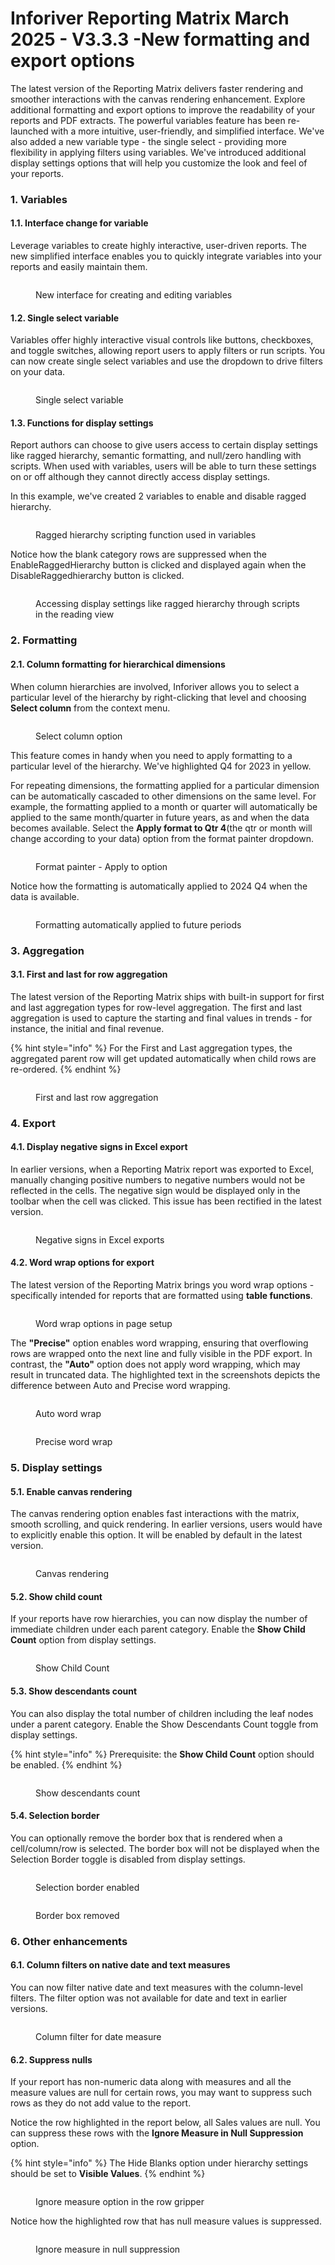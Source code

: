 # Inforiver Reporting Matrix March 2025 - V3.3.3 -New formatting and export options

The latest version of the Reporting Matrix delivers faster rendering and smoother interactions with the canvas rendering enhancement. Explore additional formatting and export options to improve the readability of your reports and PDF extracts. The powerful variables feature has been re-launched with a more intuitive, user-friendly, and simplified interface. We've also added a new variable type - the single select - providing more flexibility in applying filters using variables. We've introduced additional display settings options that will help you customize the look and feel of your reports.

### 1. Variables

#### 1.1. Interface change for variable

Leverage variables to create highly interactive, user-driven reports. The new simplified interface enables you to quickly integrate variables into your reports and easily maintain them.

<figure><img src="../.gitbook/assets/image (1362).png" alt=""><figcaption><p>New interface for creating and editing variables</p></figcaption></figure>

#### 1.2. Single select variable

Variables offer highly interactive visual controls like buttons, checkboxes, and toggle switches,  allowing report users to apply filters or run scripts. You can now create single select variables and use the dropdown to drive filters on your data.

<figure><img src="../.gitbook/assets/image (1340).png" alt=""><figcaption><p>Single select variable</p></figcaption></figure>

#### 1.3. Functions for display settings

Report authors can choose to give users access to certain display settings like ragged hierarchy, semantic formatting, and null/zero handling with scripts. When used with variables, users will be able to turn these settings on or off although they cannot directly access display settings.

In this example, we've created 2 variables to enable and disable ragged hierarchy.

<figure><img src="../.gitbook/assets/image (1363).png" alt=""><figcaption><p>Ragged hierarchy scripting function used in variables</p></figcaption></figure>

Notice how the blank category rows are suppressed when the EnableRaggedHierarchy button is clicked and displayed again when the DisableRaggedhierarchy button is clicked.

<figure><img src="../.gitbook/assets/Untitled Project (28).gif" alt=""><figcaption><p>Accessing display settings like ragged hierarchy through scripts in the reading view</p></figcaption></figure>

### 2. Formatting

#### 2.1. Column formatting for hierarchical dimensions

When column hierarchies are involved, Inforiver allows you to select a particular level of the hierarchy by right-clicking that level and choosing **Select column** from the context menu.&#x20;

<figure><img src="../.gitbook/assets/image (1344).png" alt=""><figcaption><p>Select column option</p></figcaption></figure>

This feature comes in handy when you need to apply formatting to a particular level of the hierarchy. We've highlighted Q4 for 2023 in yellow.

For repeating dimensions, the formatting applied for a particular dimension can be automatically cascaded to other dimensions on the same level. For example, the formatting applied to a month or quarter will automatically be applied to the same month/quarter in future years, as and when the data becomes available. Select the **Apply format to Qtr 4**(the qtr or month will change according to your data) option from the format painter dropdown.

<figure><img src="../.gitbook/assets/image (1345).png" alt=""><figcaption><p>Format painter - Apply to option</p></figcaption></figure>

Notice how the formatting is automatically applied to 2024 Q4 when the data is available.

<figure><img src="../.gitbook/assets/Untitled Project (26).gif" alt=""><figcaption><p>Formatting automatically applied to future periods</p></figcaption></figure>

### 3. Aggregation

#### 3.1. First and last for row aggregation

The latest version of the Reporting Matrix ships with built-in support for first and last aggregation types for row-level aggregation. The first and last aggregation is used to capture the starting and final values in trends - for instance, the initial and final revenue.

{% hint style="info" %}
For the First and Last aggregation types, the aggregated parent row will get updated automatically when child rows are re-ordered.
{% endhint %}

<figure><img src="../.gitbook/assets/image (1338).png" alt=""><figcaption><p>First and last row aggregation</p></figcaption></figure>

### 4. Export

#### 4.1. Display negative signs in Excel export

In earlier versions, when a Reporting Matrix report was exported to Excel, manually changing positive numbers to negative numbers would not be reflected in the cells. The negative sign would be displayed only in the toolbar when the cell was clicked. This issue has been rectified in the latest version.

<figure><img src="../.gitbook/assets/image (1337).png" alt=""><figcaption><p>Negative signs in Excel exports</p></figcaption></figure>

#### 4.2. Word wrap options for export

The latest version of the Reporting Matrix brings you word wrap options - specifically intended for reports that are formatted using **table functions**.&#x20;

<figure><img src="../.gitbook/assets/image (1) (1) (1) (1).png" alt=""><figcaption><p>Word wrap options in page setup</p></figcaption></figure>

The **"Precise"** option enables word wrapping, ensuring that overflowing rows are wrapped onto the next line and fully visible in the PDF export. In contrast, the **"Auto"** option does not apply word wrapping, which may result in truncated data. The highlighted text in the screenshots depicts the difference between Auto and Precise word wrapping.

<div><figure><img src="../.gitbook/assets/image (1) (1) (1) (1) (1).png" alt=""><figcaption><p>Auto word wrap</p></figcaption></figure> <figure><img src="../.gitbook/assets/2025-03-14_15h53_55.png" alt=""><figcaption><p>Precise word wrap</p></figcaption></figure></div>



### 5. Display settings

#### 5.1. Enable canvas rendering

The canvas rendering option enables fast interactions with the matrix, smooth scrolling, and quick rendering. In earlier versions, users would have to explicitly enable this option. It will be enabled by default in the latest version.

<figure><img src="../.gitbook/assets/image (1341).png" alt=""><figcaption><p>Canvas rendering</p></figcaption></figure>

#### 5.2. Show child count

If your reports have row hierarchies, you can now display the number of immediate children under each parent category. Enable the **Show Child Count** option from display settings.

<figure><img src="../.gitbook/assets/image (1342).png" alt=""><figcaption><p>Show Child Count</p></figcaption></figure>

#### 5.3. Show descendants count

You can also display the total number of children including the leaf nodes under a parent category. Enable the Show Descendants Count toggle from display settings.

{% hint style="info" %}
Prerequisite: the **Show Child Count** option should be enabled.
{% endhint %}

<figure><img src="../.gitbook/assets/image (1343).png" alt=""><figcaption><p>Show descendants count</p></figcaption></figure>

#### 5.4. Selection border

You can optionally remove the border box that is rendered when a cell/column/row is selected. The border box will not be displayed when the Selection Border toggle is disabled from display settings.

<div><figure><img src="../.gitbook/assets/image (1346).png" alt=""><figcaption><p>Selection border enabled</p></figcaption></figure> <figure><img src="../.gitbook/assets/2025-03-14_13h00_37.png" alt=""><figcaption><p>Border box removed</p></figcaption></figure></div>

### 6. Other enhancements

#### 6.1. Column filters on native date and text measures

You can now filter native date and text measures with the column-level filters. The filter option was not available for date and text in earlier versions.

<figure><img src="../.gitbook/assets/image (1).png" alt=""><figcaption><p>Column filter for date measure</p></figcaption></figure>

#### 6.2. Suppress nulls

If your report has non-numeric data along with measures and all the measure values are null for certain rows, you may want to suppress such rows as they do not add value to the report.

Notice the row highlighted in the report below, all Sales values are null. You can suppress these rows with the **Ignore Measure in Null Suppression** option.

{% hint style="info" %}
The Hide Blanks option under hierarchy settings should be set to **Visible Values**.
{% endhint %}

<figure><img src="../.gitbook/assets/image.png" alt=""><figcaption><p>Ignore measure option in the row gripper</p></figcaption></figure>

Notice how the highlighted row that has null measure values is suppressed.

<figure><img src="../.gitbook/assets/Untitled Project.gif" alt=""><figcaption><p>Ignore measure in null suppression</p></figcaption></figure>
